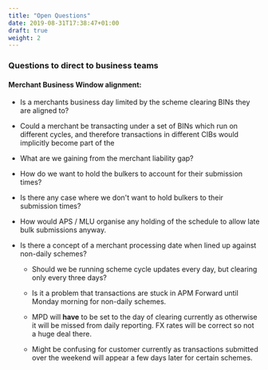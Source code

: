 ```yaml
---
title: "Open Questions"
date: 2019-08-31T17:38:47+01:00
draft: true
weight: 2
---
```


### Questions to direct to business teams


#### Merchant Business Window alignment:

* Is a merchants business day limited by the scheme clearing BINs they are aligned to?

* Could a merchant be transacting under a set of BINs which run on different cycles, and therefore transactions in different CIBs would implicitly become part of the

* What are we gaining from the merchant liability gap?

* How do we want to hold the bulkers to account for their submission times?

* Is there any case where we don't want to hold bulkers to their submission times?

* How would APS / MLU organise any holding of the schedule to allow late bulk submissions anyway.

* Is there a concept of a merchant processing date when lined up against non-daily schemes?

  * Should we be running scheme cycle updates every day, but clearing only every three days?

  * Is it a problem that transactions are stuck in APM Forward until Monday morning for non-daily schemes.

  * MPD will **have** to be set to the day of clearing currently as otherwise it will be missed from daily reporting. FX rates will be correct so not a huge deal there.

  * Might be confusing for customer currently as transactions submitted over the weekend will appear a few days later for certain schemes.
